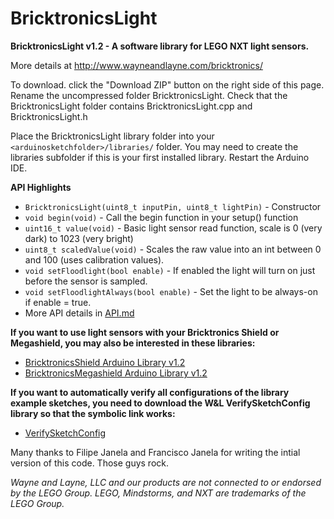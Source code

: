 BricktronicsLight
=================

**BricktronicsLight v1.2 - A software library for LEGO NXT light sensors.**

More details at http://www.wayneandlayne.com/bricktronics/

To download. click the "Download ZIP" button on the right side of this page. Rename the uncompressed folder BricktronicsLight. Check that the BricktronicsLight folder contains BricktronicsLight.cpp and BricktronicsLight.h

Place the BricktronicsLight library folder into your `<arduinosketchfolder>/libraries/` folder. You may need to create the libraries subfolder if this is your first installed library. Restart the Arduino IDE.

**API Highlights**
* `BricktronicsLight(uint8_t inputPin, uint8_t lightPin)` - Constructor
* `void begin(void)` - Call the begin function in your setup() function
* `uint16_t value(void)` - Basic light sensor read function, scale is 0 (very dark) to 1023 (very bright)
* `uint8_t scaledValue(void)` - Scales the raw value into an int between 0 and 100 (uses calibration values).
* `void setFloodlight(bool enable)` - If enabled the light will turn on just before the sensor is sampled.
* `void setFloodlightAlways(bool enable)` - Set the light to be always-on if enable = true.
* More API details in [API.md](API.md)

**If you want to use light sensors with your Bricktronics Shield or Megashield, you may also be interested in these libraries:**
* [BricktronicsShield Arduino Library v1.2](https://github.com/wayneandlayne/BricktronicsShield)
* [BricktronicsMegashield Arduino Library v1.2](https://github.com/wayneandlayne/BricktronicsMegashield)

**If you want to automatically verify all configurations of the library example sketches, you need to download the W&L VerifySketchConfig library so that the symbolic link works:**
* [VerifySketchConfig](https://github.com/wayneandlayne/VerifySketchConfig/)

Many thanks to Filipe Janela and Francisco Janela for writing the intial version of this code. Those guys rock.

_Wayne and Layne, LLC and our products are not connected to or endorsed by the LEGO Group. LEGO, Mindstorms, and NXT are trademarks of the LEGO Group._

